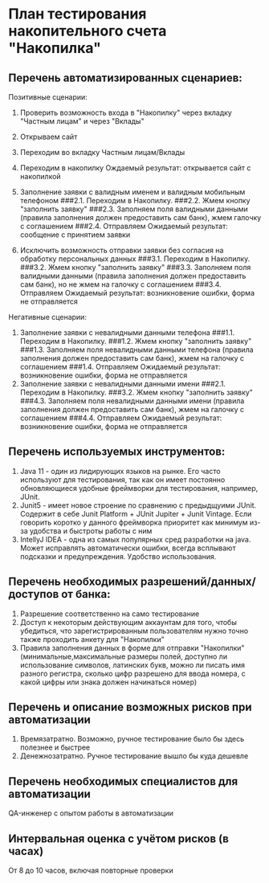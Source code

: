 # План тестирования накопительного счета "Накопилка"
## Перечень автоматизированных сценариев:
Позитивные сценарии:
1. Проверить возможность входа в "Накопилку" через вкладку "Частным лицам" и через "Вклады"
 1. Открываем сайт 
 2. Переходим во вкладку Частным лицам/Вклады
 3. Переходим в накопилку
Ождаемый результат: открывается сайт с накопилкой

2. Заполнение заявки с валидным именем и валидным мобильным телефоном
###2.1. Переходим в Накопилку. 
###2.2. Жмем кнопку "заполнить заявку"
###2.3. Заполняем поля валидными данными (правила заполнения должен предоставить сам банк), жмем галочку с соглашением
###2.4. Отправляем
Ожидаемый результат: сообщение с принятием заявки

3. Исключить возможность отправки заявки без согласия на обработку персональных данных
###3.1. Переходим в Накопилку. 
###3.2. Жмем кнопку "заполнить заявку"
###3.3. Заполняем поля валидными данными (правила заполнения должен предоставить сам банк), но не жмем на галочку с соглашением
###3.4. Отправляем 
Ожидаемый результат: возникновение ошибки, форма не отправляется

Негативные сценарии:

1. Заполнение заявки с невалидными данными телефона
###1.1. Переходим в Накопилку. 
###1.2. Жмем кнопку "заполнить заявку"
###1.3. Заполняем поля невалидными данными телефона (правила заполнения должен предоставить сам банк), жмем на галочку с соглашением
###1.4. Отправляем 
Ожидаемый результат: возникновение ошибки, форма не отправляется
2. Заполнение заявки с невалидными данными имени
###2.1. Переходим в Накопилку. 
###3.2. Жмем кнопку "заполнить заявку"
###4.3. Заполняем поля невалидными данными имени (правила заполнения должен предоставить сам банк), жмем на галочку с соглашением
###4.4. Отправляем 
Ожидаемый результат: возникновение ошибки, форма не отправляется

## Перечень используемых инструментов:
1. Java 11 - один из лидирующих языков на рынке. Его часто используют для тестирования, так как он имеет постоянно обновляющиеся удобные фреймворки для тестирования, например, JUnit. 
2. Junit5 - имеет новое строение по сравнению с предыдщуими JUnit. Содержит в себе Junit Platform + JUnit Jupiter + Junit Vintage. Если говорить коротко у данного фреймворка приоритет как минимум из-за удобства и быстроты работы с ним
3. IntellyJ IDEA - одна из самых популярных сред разработки на java. Может исправлять автоматически ошибки, всегда всплывают подсказки и предупреждения. Удобство использования.

## Перечень необходимых разрешений/данных/доступов от банка:
1. Разрешение соответственно на само тестирование
2. Доступ к некоторым действующим аккаунтам для того, чтобы убедиться, что зарегистрированным пользователям нужно точно также проходить анкету для "Накопилки"
3. Правила заполнения данных в форме для отправки "Накопилки" (минимальные,максимальные размеры полей, доступно ли использование символов, латинских букв, можно ли писать имя разного регистра, сколько цифр разрешено для ввода номера, с какой цифры или знака должен начинаться номер)

## Перечень и описание возможных рисков при автоматизации
1. Времязатратно. Возможно, ручное тестирование было бы здесь полезнее и быстрее
2. Денежнозатратно. Ручное тестирование вышло бы куда дешевле

## Перечень необходимых специалистов для автоматизации
QA-инженер с опытом работы в автоматизации

## Интервальная оценка с учётом рисков (в часах)
От 8 до 10 часов, включая повторные проверки
